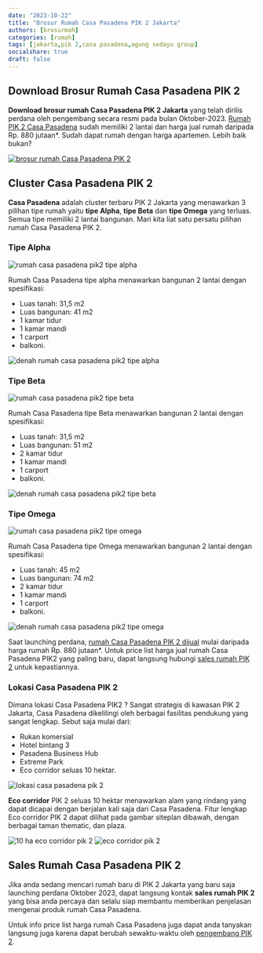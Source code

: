 ```yaml
---
date: "2023-10-22"
title: "Brosur Rumah Casa Pasadena PIK 2 Jakarta"
authors: [brosurmah]
categories: [rumah]
tags: [jakarta,pik 2,casa pasadena,agung sedayu group]
socialshare: true
draft: false
---
```


## Download Brosur Rumah Casa Pasadena PIK 2
**Download brosur rumah Casa Pasadena PIK 2 Jakarta**  yang telah dirilis perdana oleh pengembang secara resmi pada bulan Oktober-2023. [Rumah PIK 2 Casa Pasadena](https://pik2home.com/proyek/casa-pasadena-pik-2-jakarta/) sudah memiliki 2 lantai dan harga jual rumah daripada Rp. 880 jutaan*. Sudah dapat rumah dengan harga apartemen. Lebih baik bukan?

[![brosur rumah Casa Pasadena PIK 2](brosur-rumah-casa-pasadena-pik-2.webp)](https://drive.google.com/drive/folders/1PgWCI6f0a74Y99YFA-ArXPUdRdhr2Q1u?usp=share_link#?)

## Cluster Casa Pasadena PIK 2
**Casa Pasadena** adalah cluster terbaru PIK 2 Jakarta yang menawarkan 3 pilihan tipe rumah yaitu **tipe Alpha**, **tipe Beta** dan **tipe Omega** yang terluas. Semua tipe memiliki 2 lantai bangunan. Mari kita liat satu persatu pilihan rumah Casa Pasadena PIK 2.

### Tipe Alpha

![rumah casa pasadena pik2 tipe alpha](rumah-casa-pasadena-pik2-tipe-alpha.webp)

Rumah Casa Pasadena tipe alpha menawarkan bangunan 2 lantai dengan spesifikasi:
- Luas tanah: 31,5 m2
- Luas bangunan: 41 m2
- 1 kamar tidur
- 1 kamar mandi
- 1 carport
- balkoni.

![denah rumah casa pasadena pik2 tipe alpha](denah-rumah-casa-pasadena-pik2-tipe-alpha.webp)

### Tipe Beta

![rumah casa pasadena pik2 tipe beta](rumah-casa-pasadena-pik2-tipe-beta.webp)

Rumah Casa Pasadena tipe Beta menawarkan bangunan 2 lantai dengan spesifikasi:
- Luas tanah: 31,5 m2
- Luas bangunan: 51 m2
- 2 kamar tidur
- 1 kamar mandi
- 1 carport
- balkoni.

![denah rumah casa pasadena pik2 tipe beta](denah-rumah-casa-pasadena-pik2-tipe-beta.webp)

### Tipe Omega

![rumah casa pasadena pik2 tipe omega](rumah-casa-pasadena-pik2-tipe-omega.webp)

Rumah Casa Pasadena tipe Omega menawarkan bangunan 2 lantai dengan spesifikasi:
- Luas tanah: 45 m2
- Luas bangunan: 74 m2
- 2 kamar tidur
- 1 kamar mandi
- 1 carport
- balkoni.

![denah rumah casa pasadena pik2 tipe omega](denah-rumah-casa-pasadena-pik2-tipe-omega.webp)

Saat launching perdana, [rumah Casa Pasadena PIK 2 dijual](https://investproperti.com/casa-pasadena-pik-2-jakarta/) mulai daripada harga rumah Rp. 880 jutaan*. Untuk price list harga jual rumah Casa Pasadena PIK2 yang paling baru, dapat langsung hubungi [sales rumah PIK 2](https://pik2home.com/hubungi-kami/) untuk kepastiannya.

### Lokasi Casa Pasadena PIK 2
Dimana lokasi Casa Pasadena PIK2 ? Sangat strategis di kawasan PIK 2 Jakarta, Casa Pasadena dikelilingi oleh berbagai fasilitas pendukung yang sangat lengkap. Sebut saja mulai dari:
- Rukan komersial
- Hotel bintang 3
- Pasadena Business Hub
- Extreme Park
- Eco corridor seluas 10 hektar.

![lokasi casa pasadena pik 2](lokasi-casa-pasadena-pik-2-jakarta.webp)

**Eco corridor** PIK 2 seluas 10 hektar menawarkan alam yang rindang yang dapat dicapai dengan berjalan kali saja dari Casa Pasadena. Fitur lengkap Eco corridor PIK 2 dapat dilihat pada gambar siteplan dibawah, dengan berbagai taman thematic, dan plaza.

![10 ha eco corridor pik 2](10-ha-eco-corridor-pik2.webp)
![eco corridor pik 2](eco-corridor-pik2-jakarta.webp)

## Sales Rumah Casa Pasadena PIK 2
Jika anda sedang mencari rumah baru di PIK 2 Jakarta yang baru saja launching perdana Oktober 2023, dapat langsung kontak **sales rumah PIK 2** yang bisa anda percaya dan selalu siap membantu memberikan penjelasan mengenai produk rumah Casa Pasadena. 

Untuk info price list harga rumah Casa Pasadena juga dapat anda tanyakan langsung juga karena dapat berubah sewaktu-waktu oleh [pengembang PIK 2](https://pik2.com/tentang#?).

